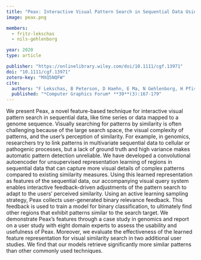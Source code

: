 ```yaml
---
title: "Peax: Interactive Visual Pattern Search in Sequential Data Using Unsupervised Deep Representation Learning"
image: peax.png

members:
  - fritz-lekschas
  - nils-gehlenborg

year: 2020
type: article

publisher: "https://onlinelibrary.wiley.com/doi/10.1111/cgf.13971"
doi: "10.1111/cgf.13971"
zotero-key: "MXQ5NQFW"
cite:
  authors: "F Lekschas, B Peterson, D Haehn, E Ma, N Gehlenborg, H Pfister"
  published: "*Computer Graphics Forum* **39**(3):167-179"
---
```

We present Peax, a novel feature-based technique for interactive visual pattern search in sequential data, like time series or data mapped to a genome sequence. Visually searching for patterns by similarity is often challenging because of the large search space, the visual complexity of patterns, and the user’s perception of similarity. For example, in genomics, researchers try to link patterns in multivariate sequential data to cellular or pathogenic processes, but a lack of ground truth and high variance makes automatic pattern detection unreliable. We have developed a convolutional autoencoder for unsupervised representation learning of regions in sequential data that can capture more visual details of complex patterns compared to existing similarity measures. Using this learned representation as features of the sequential data, our accompanying visual query system enables interactive feedback-driven adjustments of the pattern search to adapt to the users’ perceived similarity. Using an active learning sampling strategy, Peax collects user-generated binary relevance feedback. This feedback is used to train a model for binary classification, to ultimately find other regions that exhibit patterns similar to the search target. We demonstrate Peax’s features through a case study in genomics and report on a user study with eight domain experts to assess the usability and usefulness of Peax. Moreover, we evaluate the effectiveness of the learned feature representation for visual similarity search in two additional user studies. We find that our models retrieve significantly more similar patterns than other commonly used techniques.
